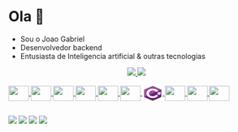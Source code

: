# Ola 👋
- Sou o Joao Gabriel 
- Desenvolvedor backend
- Entusiasta de Inteligencia artificial & outras tecnologias


<div align="center">
  <a href="https://github.com/jaogabriel">
  <img height="180em" src="https://github-readme-stats.vercel.app/api?username=jaogabriel&show_icons=true&theme=tokyonight&include_all_commits=true&count_private=true"/>
  <img height="180em" src="https://github-readme-stats.vercel.app/api/top-langs/?username=jaogabriel&layout=compact&langs_count=7&theme=tokyonight"/>
</div>
<div style="display: inline_block"><br>
  <img align="center" height="30" width="40" src="https://cdn.jsdelivr.net/gh/devicons/devicon/icons/dotnetcore/dotnetcore-original.svg" >
  <img align="center" height="30" width="40" src="https://cdn.jsdelivr.net/gh/devicons/devicon/icons/azure/azure-original.svg" >
  <img align="center" height="30" width="40" src="https://cdn.jsdelivr.net/gh/devicons/devicon/icons/flutter/flutter-original.svg" >
  <img align="center" height="30" width="40" src="https://cdn.jsdelivr.net/gh/devicons/devicon/icons/microsoftsqlserver/microsoftsqlserver-plain-wordmark.svg" >
  <img align="center" height="30" width="40" src="https://cdn.jsdelivr.net/gh/devicons/devicon/icons/mongodb/mongodb-original-wordmark.svg" >
  <img align="center" height="30" width="40" src="https://cdn.jsdelivr.net/gh/devicons/devicon/icons/amazonwebservices/amazonwebservices-plain-wordmark.svg" >
  <img align="center" height="30" width="40" src="https://raw.githubusercontent.com/devicons/devicon/master/icons/csharp/csharp-original.svg">
  <img align="center" height="30" width="40" src="https://cdn.jsdelivr.net/gh/devicons/devicon/icons/python/python-plain-wordmark.svg" >
  <img align="center" height="30" width="40" src="https://cdn.jsdelivr.net/gh/devicons/devicon/icons/docker/docker-plain-wordmark.svg"  >
  <img align="center" height="30" width="40" src="https://cdn.jsdelivr.net/gh/devicons/devicon/icons/angularjs/angularjs-plain.svg" >
</div>
  
  ##
 
<div> 
  <a href="[https://www.youtube.com/channel/UC_-uuuZbY0AAt9CViNzvc-Q](https://www.youtube.com/channel/UCe_5ef6sQItcOayFwVQ40BA)" target="_blank"><img src="https://img.shields.io/badge/YouTube-FF0000?style=for-the-badge&logo=youtube&logoColor=white" target="_blank"></a>
  <a href="[https://instagram.com/rafaballerini](https://www.instagram.com/jgkasprik/)" target="_blank"><img src="https://img.shields.io/badge/-Instagram-%23E4405F?style=for-the-badge&logo=instagram&logoColor=white" target="_blank"></a>
  <a href = "mailto:jgkasprik13@gmail.com"><img src="https://img.shields.io/badge/-Gmail-%23333?style=for-the-badge&logo=gmail&logoColor=white" target="_blank"></a>
  <a href="https://www.linkedin.com/in/rafaella-ballerini-45875016a](https://www.linkedin.com/in/joaogkarruda/" target="_blank"><img src="https://img.shields.io/badge/-LinkedIn-%230077B5?style=for-the-badge&logo=linkedin&logoColor=white" target="_blank"></a> 
 
</div>
